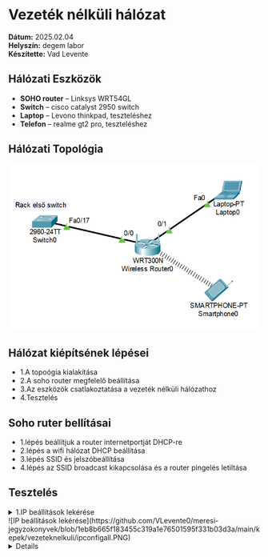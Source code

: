 # Vezeték nélküli hálózat

**Dátum:** 2025.02.04 <br>
**Helyszín:** degem labor <br>
**Készítette:** Vad Levente <br>

## Hálózati Eszközök

- **SOHO router** – Linksys WRT54GL<br>
- **Switch** – cisco catalyst 2950 switch<br>
- **Laptop** – Levono thinkpad, teszteléshez<br>
- **Telefon** – realme gt2 pro, teszteléshez<br>


## Hálózati Topológia
 
![Topológia](https://github.com/VLevente0/meresi-jegyzokonyvek/blob/bd62f13a4b8a0b66d23d1d3a7289ae72309e2e7a/main/kepek/vezeteknelkuli/topologia.png)

## Hálózat kiépítsének lépései

- 1.A topoógia kialakítása
- 2.A soho router megfelelő beállítása
- 3.Az eszközök csatlakoztatása a vezeték nélküli hálózathoz
- 4.Tesztelés

## Soho ruter bellításai
- 1.lépés beállítjuk a router internetportját DHCP-re 
- 2.lépés a wifi hálózat DHCP beállítása 
- 3.lépés SSID és jelszóbeállítása
- 4.lépés az SSID broadcast kikapcsolása és a router pingelés letiltása

## Tesztelés

<details>
  <summary>1.IP beállítások lekérése<br>
![IP beállítások lekérése](https://github.com/VLevente0/meresi-jegyzokonyvek/blob/1eb8b665f183455c319a1e76501595f331b03d3a/main/kepek/vezeteknelkuli/ipconfigall.PNG)


<details>

1.IP beállítások lekérése<br>
![IP beállítások lekérése](https://github.com/VLevente0/meresi-jegyzokonyvek/blob/1eb8b665f183455c319a1e76501595f331b03d3a/main/kepek/vezeteknelkuli/ipconfigall.PNG)  

2.IP eldobása<br>
   ![IP eldobása](https://github.com/VLevente0/meresi-jegyzokonyvek/blob/1eb8b665f183455c319a1e76501595f331b03d3a/main/kepek/vezeteknelkuli/iprelease.PNG)  

3.Új IP kérés <br>
   ![Új IP kérés](https://github.com/VLevente0/meresi-jegyzokonyvek/blob/1eb8b665f183455c319a1e76501595f331b03d3a/main/kepek/vezeteknelkuli/iprenew.PNG)  

4.Routing tábla megjelenítése  <br>
   ![Routing tábla megjelenítése](https://github.com/VLevente0/meresi-jegyzokonyvek/blob/1eb8b665f183455c319a1e76501595f331b03d3a/main/kepek/vezeteknelkuli/routing%20table.PNG) 

5.Microsoft elérhetőség teszt <br>
   ![Microsoft elérhetőség teszt](https://github.com/VLevente0/meresi-jegyzokonyvek/blob/1eb8b665f183455c319a1e76501595f331b03d3a/main/kepek/vezeteknelkuli/microsoftping.PNG)  

6.www.ipon.hu server felé vezető útvonal lekövetése <br>
   ![Traceroute ipon.hu](https://github.com/VLevente0/meresi-jegyzokonyvek/blob/1eb8b665f183455c319a1e76501595f331b03d3a/main/kepek/vezeteknelkuli/tracert_ipon.PNG)  

7.Portok listázása  <br>
   ![Portok listázása](https://github.com/VLevente0/meresi-jegyzokonyvek/blob/1eb8b665f183455c319a1e76501595f331b03d3a/main/kepek/vezeteknelkuli/osszes%20port.PNG)  

8.Hálózati kapcsolatok <br>
   ![Hálózati kapcsolatok](https://github.com/VLevente0/meresi-jegyzokonyvek/blob/1eb8b665f183455c319a1e76501595f331b03d3a/main/kepek/vezeteknelkuli/netstat.PNG)  

9.DNS beállítások aktualizálása <br>
   ![DNS beállítások](https://github.com/VLevente0/meresi-jegyzokonyvek/blob/1eb8b665f183455c319a1e76501595f331b03d3a/main/kepek/vezeteknelkuli/dns.PNG)  

10.Hálózati meghajtók <br>
    ![Hálózati meghajtók](https://github.com/VLevente0/meresi-jegyzokonyvek/blob/1eb8b665f183455c319a1e76501595f331b03d3a/main/kepek/vezeteknelkuli/netuse.PNG)  

11.'wwwipon.hu' server tartománynév és IP cím megjelenítése<br>
    ![Ipon domain és IP](https://github.com/VLevente0/meresi-jegyzokonyvek/blob/1eb8b665f183455c319a1e76501595f331b03d3a/main/kepek/vezeteknelkuli/nslookupipon.PNG)  

12.FQDN megjelenítése<br>
    ![FQDN megjelenítés](https://github.com/VLevente0/meresi-jegyzokonyvek/blob/1eb8b665f183455c319a1e76501595f331b03d3a/main/kepek/vezeteknelkuli/nslookup8888.PNG)  

13.Ping a kliensek között <br>
    ![Ping teszt](https://github.com/VLevente0/meresi-jegyzokonyvek/blob/1eb8b665f183455c319a1e76501595f331b03d3a/main/kepek/vezeteknelkuli/telefon%20ping.PNG)  

14.DHCP teszt mobil eszközön<br>
      ![DHCp teszt](https://github.com/VLevente0/meresi-jegyzokonyvek/blob/ccaf8a59f421591679ce9606b2f24e2fcc799982/main/kepek/vezeteknelkuli/telefon.jpg)  